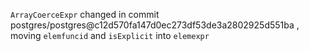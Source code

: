 `ArrayCoerceExpr` changed in commit postgres/postgres@c12d570fa147d0ec273df53de3a2802925d551ba , moving `elemfuncid` and `isExplicit` into `elemexpr`
